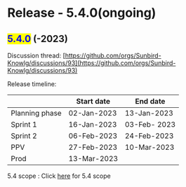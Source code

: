 # Release - 5.4.0(ongoing)

## <mark style="color:blue;">5.4.0</mark> (-2023)

Discussion thread: [https://github.com/orgs/Sunbird-Knowlg/discussions/93](https://github.com/orgs/Sunbird-Knowlg/discussions/93)

Release timeline:

|                | Start date  | End date     |
| -------------- | ----------- | ------------ |
| Planning phase | 02-Jan-2023 | 13-Jan-2023  |
| Sprint 1       | 16-Jan-2023 | 03-Feb- 2023 |
| Sprint 2       | 06-Feb-2023 | 24-Feb-2023  |
| PPV            | 27-Feb-2023 | 10-Mar-2023  |
| Prod           | 13-Mar-2023 |              |

5.4 scope : Click [here](https://project-sunbird.atlassian.net/issues/?filter=12759\&jql=project%20%3D%20KN%20AND%20issuetype%20in%20\(standardIssueTypes\(\)%2C%20Bug%2C%20Documentation-Issue%2C%20Installation-Issues%2C%20Minor-Enhancement%2C%20RFC\)%20AND%20Sprint%20in%20\(351%2C%20352\)%20ORDER%20BY%20key%20ASC%2C%20created%20DESC) for 5.4 scope
